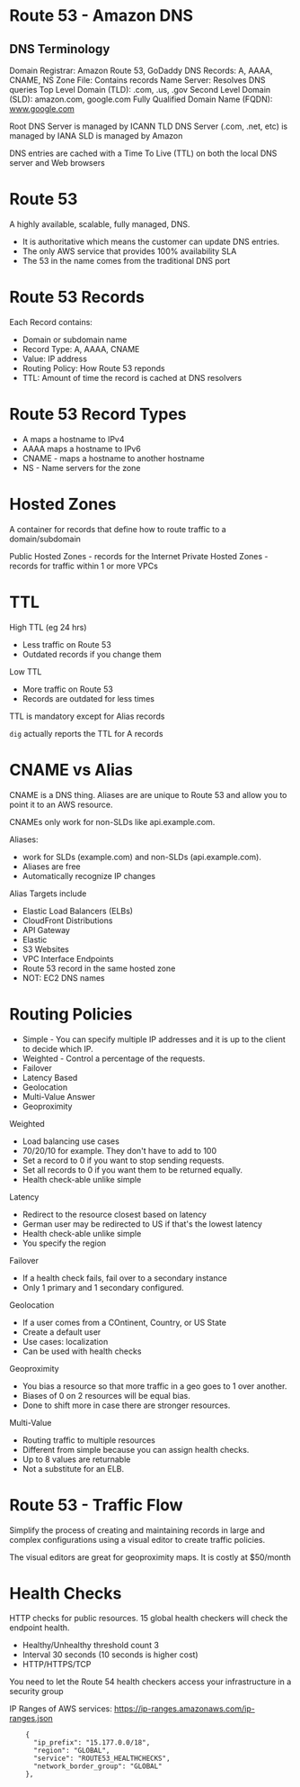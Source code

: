 # Route 53 - Amazon DNS

## DNS Terminology

Domain Registrar: Amazon Route 53, GoDaddy
DNS Records: A, AAAA, CNAME, NS
Zone File: Contains records
Name Server: Resolves DNS queries
Top Level Domain (TLD): .com, .us, .gov
Second Level Domain (SLD): amazon.com, google.com
Fully Qualified Domain Name (FQDN): www.google.com

Root DNS Server is managed by ICANN
TLD DNS Server (.com, .net, etc) is managed by IANA
SLD is managed by Amazon

DNS entries are cached with a Time To Live (TTL) on both the local DNS server and Web browsers

# Route 53

A highly available, scalable, fully managed, DNS. 

- It is authoritative which means the customer can update DNS entries.
- The only AWS service that provides 100% availability SLA
- The 53 in the name comes from the traditional DNS port

# Route 53 Records

Each Record contains:

- Domain or subdomain name
- Record Type: A, AAAA, CNAME
- Value: IP address
- Routing Policy: How Route 53 reponds
- TTL: Amount of time the record is cached at DNS resolvers

# Route 53 Record Types

- A maps a hostname to IPv4
- AAAA maps a hostname to IPv6
- CNAME - maps a hostname to another hostname
- NS - Name servers for the zone

# Hosted Zones

A container for records that define how to route traffic to a domain/subdomain

Public Hosted Zones - records for the Internet
Private Hosted Zones - records for traffic within 1 or more VPCs

# TTL

High TTL (eg 24 hrs)
- Less traffic on Route 53
- Outdated records if you change them

Low TTL
- More traffic on Route 53
- Records are outdated for less times

TTL is mandatory except for Alias records

`dig` actually reports the TTL for A records

# CNAME vs Alias

CNAME is a DNS thing. Aliases are are unique to Route 53 and allow you to point it to an AWS resource.

CNAMEs only work for non-SLDs like api.example.com.

Aliases:
- work for SLDs (example.com) and non-SLDs (api.example.com).
- Aliases are free
- Automatically recognize IP changes

Alias Targets include
- Elastic Load Balancers (ELBs)
- CloudFront Distributions
- API Gateway
- Elastic
- S3 Websites
- VPC Interface Endpoints
- Route 53 record in the same hosted zone
- NOT: EC2 DNS names

# Routing Policies

- Simple - You can specify multiple IP addresses and it is up to the client to decide which IP.
- Weighted - Control a percentage of the requests.
- Failover
- Latency Based
- Geolocation
- Multi-Value Answer
- Geoproximity

Weighted
- Load balancing use cases
- 70/20/10 for example. They don't have to add to 100
- Set a record to 0 if you want to stop sending requests.
- Set all records to 0 if you want them to be returned equally.
- Health check-able unlike simple

Latency
- Redirect to the resource closest based on latency
- German user may be redirected to US if that's the lowest latency
- Health check-able unlike simple
- You specify the region

Failover
- If a health check fails, fail over to a secondary instance
- Only 1 primary and 1 secondary configured.

Geolocation
- If a user comes from a COntinent, Country, or US State
- Create a default user
- Use cases: localization 
- Can be used with health checks

Geoproximity
- You bias a resource so that more traffic in a geo goes to 1 over another.
- Biases of 0 on 2 resources will be equal bias.
- Done to shift more in case there are stronger resources.

Multi-Value
- Routing traffic to multiple resources
- Different from simple because you can assign health checks.
- Up to 8 values are returnable
- Not a substitute for an ELB.

# Route 53 - Traffic Flow

Simplify the process of creating and maintaining records in large and complex configurations using a visual editor to create traffic policies.

The visual editors are great for geoproximity maps. It is costly at $50/month

# Health Checks

HTTP checks for public resources. 15 global health checkers will check the endpoint health.
- Healthy/Unhealthy threshold count 3
- Interval 30 seconds (10 seconds is higher cost)
- HTTP/HTTPS/TCP

You need to let the Route 54 health checkers access your infrastructure in a security group

IP Ranges of AWS services: 
https://ip-ranges.amazonaws.com/ip-ranges.json

```
    {
      "ip_prefix": "15.177.0.0/18",
      "region": "GLOBAL",
      "service": "ROUTE53_HEALTHCHECKS",
      "network_border_group": "GLOBAL"
    },
```
